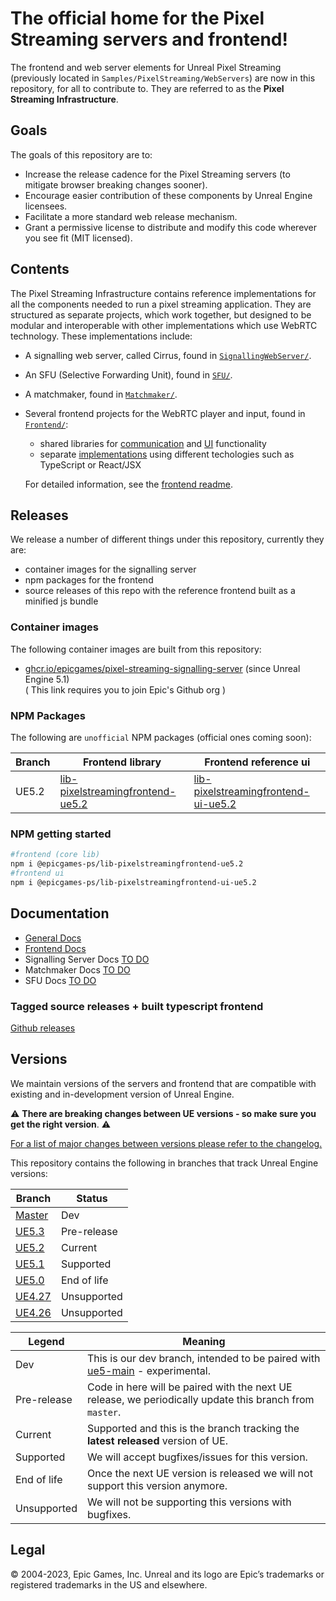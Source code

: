 # The official home for the Pixel Streaming servers and frontend!
The frontend and web server elements for Unreal Pixel Streaming (previously located in `Samples/PixelStreaming/WebServers`) are now in this repository, for all to contribute to. They are referred to as the **Pixel Streaming Infrastructure**.

## Goals

The goals of this repository are to:

- Increase the release cadence for the Pixel Streaming servers (to mitigate browser breaking changes sooner).
- Encourage easier contribution of these components by Unreal Engine licensees.
- Facilitate a more standard web release mechanism.
- Grant a permissive license to distribute and modify this code wherever you see fit (MIT licensed).

## Contents

The Pixel Streaming Infrastructure contains reference implementations for all the components needed to run a pixel streaming application. They are structured as separate projects, which work together, but designed to be modular and interoperable with other implementations which use WebRTC technology. These implementations include: 
- A signalling web server, called Cirrus, found in [`SignallingWebServer/`](SignallingWebServer/).
- An SFU (Selective Forwarding Unit), found in [`SFU/`](SFU/).
- A matchmaker, found in [`Matchmaker/`](Matchmaker/).
- Several frontend projects for the WebRTC player and input, found in [`Frontend/`](Frontend/):
  - shared libraries for [communication](Frontend/library/) and [UI](Frontend/ui-library/) functionality
  - separate [implementations](Frontend/implementations/) using different techologies such as TypeScript or React/JSX

  For detailed information, see the [frontend readme](Frontend/README.md).

## Releases
We release a number of different things under this repository, currently they are:

- container images for the signalling server
- npm packages for the frontend
- source releases of this repo with the reference frontend built as a minified js bundle

### Container images

The following container images are built from this repository:

- [ghcr.io/epicgames/pixel-streaming-signalling-server](https://github.com/orgs/EpicGames/packages/container/package/pixel-streaming-signalling-server) (since Unreal Engine 5.1)  
( This link requires you to join Epic's Github org )

### NPM Packages
The following are `unofficial` NPM packages (official ones coming soon):

| Branch | Frontend library | Frontend reference ui |
|--------|------------------|-----------------------|
| UE5.2  |[lib-pixelstreamingfrontend-ue5.2](https://www.npmjs.com/package/@epicgames-ps/lib-pixelstreamingfrontend-ue5.2)|[lib-pixelstreamingfrontend-ui-ue5.2](https://www.npmjs.com/package/@epicgames-ps/lib-pixelstreamingfrontend-ui-ue5.2)|

### NPM getting started

```bash
#frontend (core lib)
npm i @epicgames-ps/lib-pixelstreamingfrontend-ue5.2
#frontend ui
npm i @epicgames-ps/lib-pixelstreamingfrontend-ui-ue5.2
```

## Documentation 
* [General Docs](/Docs/README.md)
* [Frontend Docs](/Frontend/Docs/README.md)
* Signalling Server Docs [TO DO](https://github.com/EpicGames/PixelStreamingInfrastructure/issues/255)
* Matchmaker Docs [TO DO](https://github.com/EpicGames/PixelStreamingInfrastructure/issues/256)
* SFU Docs [TO DO](https://github.com/EpicGames/PixelStreamingInfrastructure/issues/257)

### Tagged source releases + built typescript frontend

[Github releases](https://github.com/EpicGames/PixelStreamingInfrastructure/releases)

## Versions

We maintain versions of the servers and frontend that are compatible with existing and in-development version of Unreal Engine. 

:warning: **There are breaking changes between UE versions - so make sure you get the right version**. :warning:

<ins>For a list of major changes between versions please refer to the [changelog](https://github.com/EpicGames/PixelStreamingInfrastructure/blob/master/CHANGELOG.md).</ins>

This repository contains the following in branches that track Unreal Engine versions:

| Branch | Status |
|--------|--------|
|[Master](https://github.com/EpicGames/PixelStreamingInfrastructure/tree/master)| Dev |
|[UE5.3](https://github.com/EpicGames/PixelStreamingInfrastructure/tree/UE5.3)| Pre-release |
|[UE5.2](https://github.com/EpicGames/PixelStreamingInfrastructure/tree/UE5.2)| Current |
|[UE5.1](https://github.com/EpicGames/PixelStreamingInfrastructure/tree/UE5.1)| Supported |
|[UE5.0](https://github.com/EpicGames/PixelStreamingInfrastructure/tree/UE5.0)| End of life |
|[UE4.27](https://github.com/EpicGames/PixelStreamingInfrastructure/tree/UE4.27)| Unsupported |
|[UE4.26](https://github.com/EpicGames/PixelStreamingInfrastructure/tree/UE4.26)| Unsupported |

| Legend | Meaning |
|---------|-----------|
| Dev | This is our dev branch, intended to be paired with [ue5-main](https://github.com/EpicGames/UnrealEngine/tree/ue5-main) - experimental. |
|Pre-release| Code in here will be paired with the next UE release, we periodically update this branch from `master`. |
| Current | Supported and this is the branch tracking the **latest released** version of UE. |
| Supported | We will accept bugfixes/issues for this version. |
| End of life | Once the next UE version is released we will not support this version anymore. |
| Unsupported | We will not be supporting this versions with bugfixes. |

## Legal
© 2004-2023, Epic Games, Inc. Unreal and its logo are Epic’s trademarks or registered trademarks in the US and elsewhere. 
